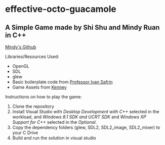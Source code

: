 # effective-octo-guacamole
## A Simple Game made by Shi Shu and Mindy Ruan in C++
[Mindy's Github](https://github.com/mr4739)

Libraries/Resources Used:
* OpenGL
* SDL
* glew
* Basic boilerplate code from [Professor Ivan Safrin](https://github.com/ivansafrin)
* Game Assets from [Kenney](www.kenney.nl)

Instructions on how to play the game:
1. Clone the repository
2. Install Visual Studio with *Desktop Development with C++* selected in the workload, and *Windows 8.1 SDK and UCRT SDK* and *Windows XP Support for C++* selected in the *Optional*.
3. Copy the dependency folders (glew, SDL2, SDL2_image, SDL2_mixer) to your C Drive
4. Build and run the solution in visual studio
